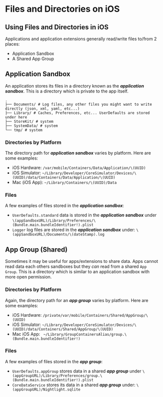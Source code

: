 # Files and Directories on iOS

## Using Files and Directories in iOS
Applications and application extensions generally read/write files to/from 2 places:
* Application Sandbox
* A Shared App Group

## Application Sandbox

An application stores its files in a directory known as the ***application sandbox***. This is a directory which is private to the app itself.
```
.
├── Documents/ # Log files, any other files you might want to write directly (json, xml, yaml, etc...)
├── Library/ # Caches, Preferences, etc... UserDefaults are stored under here
├── StoreKit/ # system
├── SystemData/ # system
└── tmp/ # system
```

### Directories by Platform
The directory path for ***application sandbox*** varies by platform. Here are some examples:
* iOS Hardware: `/var/mobile/Containers/Data/Application/\(UUID)`
* iOS Simulator: `~/Library/Developer/CoreSimulator/Devices/\(UUID)/data/Containers/Data/Application/\(UUID)`
* Mac (iOS App): `~/Library/Containers/\(UUID)/Data`

### Files
A few examples of files stored in the ***application sandbox***:
* `UserDefaults.standard` data is stored in the ***application sandbox*** under `\(appSandboxURL)/Library/Preferences/\(Bundle.main.bundleIdentifier!).plist`
* `Logger` log files are stored in the ***application sandbox*** under: `\(appSandboxURL)/Documents/\(dateStamp).log`

## App Group (Shared)

Sometimes it may be useful for apps/extensions to share data. Apps cannot read data each others sandboxes but they *can* read from a shared `App Group`. This is a directory which is similar to an application sandbox with more open permission.

### Directories by Platform
Again, the directory path for an ***app group*** varies by platform. Here are some examples:
* iOS Hardware: `/private/var/mobile/Containers/Shared/AppGroup/\(UUID)`
* iOS Simulator: `~/Library/Developer/CoreSimulator/Devices/\(UUID)/data/Containers/Shared/AppGroup/\(UUID)`
* Mac iOS App: ` ~/Library/GroupContainersAlias/group.\(Bundle.main.bundleIdentifier!)`

### Files
A few examples of files stored in the ***app group***:
* `UserDefaults.appGroup` stores data in a shared ***app group*** under `\(appGroupURL)/Library/Preferences/group.\(Bundle.main.bundleIdentifier!).plist`
* `CoreDataService` stores its data in a shared ***app group*** under: `\(appGroupURL)/Nightlight.sqlite`
